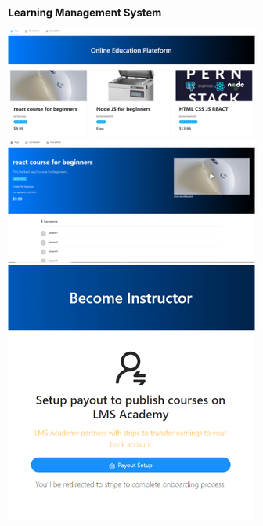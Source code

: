 ## Learning Management System

![Elearning Management System](/home.PNG)
![Elearning Management System](/single-course.PNG)
![Elearning Management System](/become-instructor.PNG)
